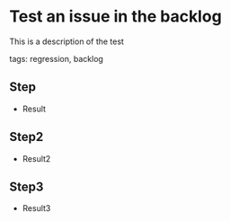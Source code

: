 
# Test an issue in the backlog

This is a description of the test

tags: regression, backlog

## Step

* Result

## Step2

* Result2

## Step3

* Result3
